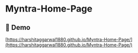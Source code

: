 ﻿# Myntra-Home-Page

<h2>🚀 Demo</h2>

[https://harshitaggarwal1880.github.io/Myntra-Home-Page/](https://harshitaggarwal1880.github.io/Myntra-Home-Page/)
